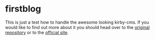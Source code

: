 # firstblog

This is just a test how to handle the awesome looking kirby-cms.
If you would like to find out more about it you should head over to the [original repository](https://github.com/getkirby/starterkit) or to the [official site](http://getkirby.com/).